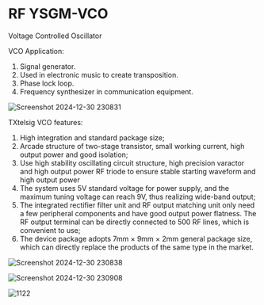 # RF YSGM-VCO
Voltage Controlled Oscillator

VCO Application:
1. Signal generator.
2. Used in electronic music to create transposition.
3. Phase lock loop.
4. Frequency synthesizer in communication equipment.

 ![Screenshot 2024-12-30 230831](https://github.com/user-attachments/assets/33dc00c9-3bcf-4ca2-814b-9370ca44a3ea)



TXtelsig VCO features:
1. High integration and standard package size;
2. Arcade structure of two-stage transistor, small working current, high output power and good isolation;
3. Use high stability oscillating circuit structure, high precision varactor and high output power RF triode to ensure stable starting waveform and high output power
4. The system uses 5V standard voltage for power supply, and the maximum tuning voltage can reach 9V, thus realizing wide-band output;
5. The integrated rectifier filter unit and RF output matching unit only need a few peripheral components and have good output power flatness. The RF output terminal can be directly connected to 500 RF lines, which is convenient to use;
6. The device package adopts 7mm × 9mm × 2mm general package size, which can directly replace the products of the same type in the market.


![Screenshot 2024-12-30 230838](https://github.com/user-attachments/assets/8f7062b7-e15a-4615-8335-abc12ab5f707)



![Screenshot 2024-12-30 230908](https://github.com/user-attachments/assets/0b8ba519-13e8-4b87-ae7d-9541021f1cfc)



![1122](https://github.com/user-attachments/assets/13545541-ae25-4da0-aac8-49b7e045ad45)
